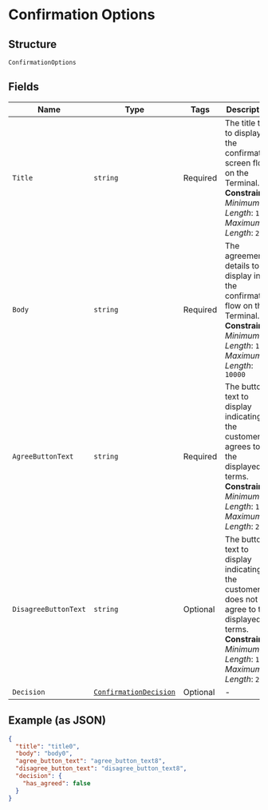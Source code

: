 
# Confirmation Options

## Structure

`ConfirmationOptions`

## Fields

| Name | Type | Tags | Description |
|  --- | --- | --- | --- |
| `Title` | `string` | Required | The title text to display in the confirmation screen flow on the Terminal.<br>**Constraints**: *Minimum Length*: `1`, *Maximum Length*: `250` |
| `Body` | `string` | Required | The agreement details to display in the confirmation flow on the Terminal.<br>**Constraints**: *Minimum Length*: `1`, *Maximum Length*: `10000` |
| `AgreeButtonText` | `string` | Required | The button text to display indicating the customer agrees to the displayed terms.<br>**Constraints**: *Minimum Length*: `1`, *Maximum Length*: `250` |
| `DisagreeButtonText` | `string` | Optional | The button text to display indicating the customer does not agree to the displayed terms.<br>**Constraints**: *Minimum Length*: `1`, *Maximum Length*: `250` |
| `Decision` | [`ConfirmationDecision`](../../doc/models/confirmation-decision.md) | Optional | - |

## Example (as JSON)

```json
{
  "title": "title0",
  "body": "body0",
  "agree_button_text": "agree_button_text8",
  "disagree_button_text": "disagree_button_text8",
  "decision": {
    "has_agreed": false
  }
}
```

